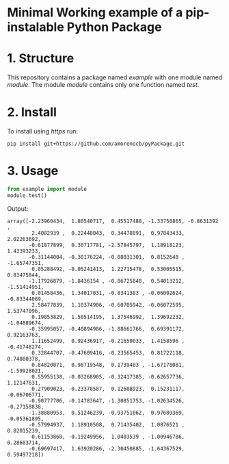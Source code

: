 # Minimal Working example of a pip-instalable Python Package

# 1. Structure
This repository contains a package named *example* with one module named *module*. The module *module* contains only one function named *test*.


# 2. Install

To install using *https* run:

```
pip install git+https://github.com/amorenocb/pyPackage.git
```

# 3. Usage

```python
from example import module
module.test()
```

Output:
```
array([-2.23960434,  1.80540717,  0.45517488, -1.33750865, -0.8631392 ,
        2.4082939 ,  0.22448043,  0.34478891,  0.97843433,  2.02263692,
       -0.61877899,  0.30717781, -2.57845797,  1.18918123,  1.43393233,
       -0.31144004, -0.30176224, -0.08031301,  0.8152648 , -1.65747351,
        0.05288492, -0.05241413,  1.22715478,  0.53005515,  0.83475844,
       -1.17926879, -1.8436154 , -0.86725848,  0.54013212, -1.51414951,
        0.01458436,  1.34017031, -0.8341383 , -0.06002624, -0.83344069,
        2.58477839,  1.10374906, -0.60705942, -0.06072595,  1.53747096,
        0.19853829,  1.50514195,  1.37546992,  1.39692232, -1.04889674,
       -0.35995057, -0.40894986, -1.88661766,  0.69391172,  0.92163763,
        1.11652499,  0.92436917, -0.21650033,  1.4158596 , -0.41748274,
        0.32844707, -0.47609416, -0.23565453,  0.81722118,  0.74800378,
        0.84820871,  0.98719548,  0.1739403 , -1.67178081, -1.59928021,
        0.55955138, -0.03268905, -0.32417385, -0.62657736,  1.12147631,
        0.27909023, -0.23378587,  0.12608923,  0.15231117, -0.06706771,
       -0.90777706, -0.14783647, -1.30851753, -1.02634526, -0.27158838,
       -1.38880953,  0.51246239, -0.93751062,  0.97689369, -0.05361895,
       -0.57994937,  1.18910508,  0.71435402,  1.0876521 ,  0.82015239,
        0.61153868, -0.19249956,  1.0403539 , -1.00946786,  0.28603714,
       -0.69697417,  1.63920286, -2.30450885, -1.64367529,  0.59497218])
```
